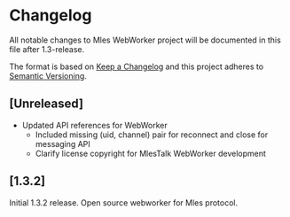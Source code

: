 # Changelog
All notable changes to Mles WebWorker project will be documented in this file after 1.3-release.

The format is based on [Keep a Changelog](http://keepachangelog.com/en/1.0.0/)
and this project adheres to [Semantic Versioning](http://semver.org/spec/v2.0.0.html).

## [Unreleased]

 * Updated API references for WebWorker
   - Included missing (uid, channel) pair for reconnect and close for messaging API
   - Clarify license copyright for MlesTalk WebWorker development

## [1.3.2]

Initial 1.3.2 release. Open source webworker for Mles protocol.
